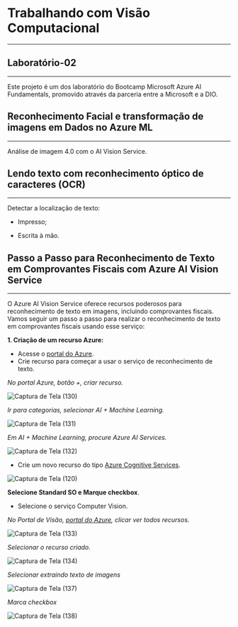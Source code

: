 # Trabalhando com Visão Computacional
***
## Laboratório-02
***

Este projeto é um dos laboratório do Bootcamp Microsoft Azure AI Fundamentals, promovido através da parceria entre a Microsoft e a DIO.

## Reconhecimento Facial e transformação de imagens em Dados no Azure ML
***

Análise de imagem 4.0 com o AI Vision Service.

## Lendo texto com reconhecimento óptico de caracteres (OCR)
***

Detectar a localização de texto:

* Impresso;

* Escrita à mão.

## Passo a Passo para Reconhecimento de Texto em Comprovantes Fiscais com Azure AI Vision Service
***

O Azure AI Vision Service oferece recursos poderosos para reconhecimento de texto em imagens, incluindo comprovantes fiscais. Vamos seguir um passo a passo para realizar o reconhecimento de texto em comprovantes fiscais usando esse serviço:

**1. Criação de um recurso Azure:**

* Acesse o [portal do Azure](https://portal.azure.com/).
* Crie recurso para começar a usar o serviço de reconhecimento de texto.
  
_*No portal Azure, botão +, criar recurso.*_

![Captura de Tela (130)](https://github.com/WaldeniseMoraes/Lab2-Transformando-imagens-em-objetos./assets/161647255/b7db6f22-e09a-4e03-b312-7dbd510417f8)

_*Ir para categorias, selecionar AI + Machine Learning.*_

![Captura de Tela (131)](https://github.com/WaldeniseMoraes/Lab2-Transformando-imagens-em-objetos./assets/161647255/8bdc6a44-a528-44e3-a187-9682300a4ee5)


_*Em AI + Machine Learning, procure Azure AI Services.*_

![Captura de Tela (132)](https://github.com/WaldeniseMoraes/Lab2-Transformando-imagens-em-objetos./assets/161647255/d02d0467-392b-4e32-9d99-b63fcb9e993b)


* Crie um novo recurso do tipo [Azure Cognitive Services](https://portal.vision.cognitive.azure.com/).

![Captura de Tela (120)](https://github.com/WaldeniseMoraes/Lab2-Transformando-imagens-em-objetos./assets/161647255/f7413702-76b6-4e26-af3c-1760ef9ea062)

**Selecione Standard SO e Marque checkbox**.

* Selecione o serviço Computer Vision.

_*No Portal de Visão, [portal do Azure](https://portal.azure.com/), clicar ver todos recursos.*_

![Captura de Tela (133)](https://github.com/WaldeniseMoraes/Lab2-Transformando-imagens-em-objetos./assets/161647255/eecb2c84-e62b-4239-b6f4-28ed49129173)

_*Selecionar o recurso criado.*_

![Captura de Tela (134)](https://github.com/WaldeniseMoraes/Lab2-Transformando-imagens-em-objetos./assets/161647255/f020696c-0c16-4e6f-84f4-85e6aa875b52)

_*Selecionar extraindo texto de imagens*_

![Captura de Tela (137)](https://github.com/WaldeniseMoraes/Lab2-Transformando-imagens-em-objetos./assets/161647255/fb0f3c5a-6644-4648-94ee-170efaaf6d0c)

_*Marca checkbox*_

![Captura de Tela (138)](https://github.com/WaldeniseMoraes/Lab2-Transformando-imagens-em-objetos./assets/161647255/74793df6-f67c-4e5b-825a-00517c46879a)


